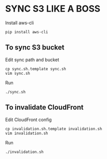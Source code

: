 # SYNC S3 LIKE A BOSS

Install aws-cli
```
pip install aws-cli
```

## To sync S3 bucket

Edit sync path and bucket
```
cp sync.sh.template sync.sh
vim sync.sh
```

Run
```
./sync.sh
```

## To invalidate CloudFront

Edit CloudFront config
```
cp invalidation.sh.template invalidation.sh
vim invalidation.sh
```

Run
```
./invalidation.sh
```
